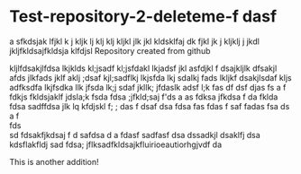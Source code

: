 # Test-repository-2-deleteme-f dasf 


    

a sfkdsjak lfjkl k      j       kljk    lj      klj     klj     kljkl   jlk     jkl  kldsklfaj dk    fjkl   jk j    kljklj  j                   jkdl jkljfkldsajfkldsja klfdjsl
Repository created from github


kljlfdsakjlfdsa lkjklds kl;jsadf kl;jsfdakl  lkjadsf jkl asfdjkl f dsajkljlk dfsakjl afds jlkfads jklf aklj ;dsaf kjl;sadflkj lkjsfda lkj sdalkj fads lkljkf dsakjlsdaf kljs adfksdfa  lkjfsdka llk jfsda lk;j sdaf jkllk; jfdaslk adsf l;k fas df dsf djas fs  a f  fdkjs fkldsjaklf jdsla;k 
fsda fdsa ;jfkld;saj f'ds a
as fdksa jfkdsa f
da fklda fdsa  sadffdsa jlk 	lq	 kfdjskl f;		; das f dsaf dsa
fdsa fas 
fdas
 f
 saf fadas fsa ds a f                                        
 fds    
 sd fdsakfjkdsaj f      d safdsa d a fdasf sadfasf dsa   dssadkjl                dsaklfj dsa                                    
 kdsflakfldj
 sad fdsa; jflksadfkldsajkfluirioeautiorhgjvdf
 da


This is another addition!
